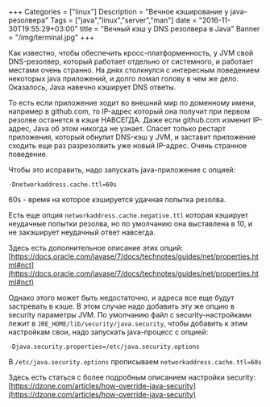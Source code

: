 +++
Categories = ["linux"]
Description = "Вечное кэширование у java-резолвера"
Tags = ["java","linux","server","man"]
date = "2016-11-30T19:55:29+03:00"
title = "Вечный кэш у DNS резолвера в Java"
Banner = "/img/terminal.jpg"
+++

Как известно, чтобы обеспечить кросс-платформенность, у JVM свой DNS-резолвер,
который работает отдельно от системного, и работает местами очень странно.
На днях столкнулся с интересным поведением некоторых java приложений, и долго ломал голову
в чем же дело. Оказалось, Java навечно кэширует DNS ответы.

<!--more-->
То есть если приложение ходит во внешний мир по доменному имени, например в github.com, то
IP-адрес который она получит при первом резолве останется в кэше НАВСЕГДА.
Даже если github.com изменит IP-адрес, Java об этом никогда не узнает. Спасет только рестарт приложения,
который обнулит DNS-кэш у JVM, и заставит приложение сходить еще раз разрезолвить уже новый IP-адрес.
Очень странное поведение.

Чтобы это исправить, надо запускать java-приложение с опцией:
```
-Dnetworkaddress.cache.ttl=60s
```
60s - время на которое кэшируется удачная попытка резолва.

Есть еще опция ```networkaddress.cache.negative.ttl``` которая кэширует неудачные
попытки резолва, но по умолчанию она выставлена в 10, и не закэширует неудачный ответ навсегда.

Здесь есть дополнительное описание этих опций:
[https://docs.oracle.com/javase/7/docs/technotes/guides/net/properties.html#nct](https://docs.oracle.com/javase/7/docs/technotes/guides/net/properties.html#nct)

Однако этого может быть недостаточно, и адреса все еще будут застревать в кэше. В этом случае надо добавить эту же опцию в security параметры JVM. По умолчанию файл с security-настройками лежит в ```JRE_HOME/lib/security/java.security```, чтобы добавить к этим настройкам свои, надо запускать java-процесс с опцией:
```
-Djava.security.properties=/etc/java.security.options
``` 

В ```/etc/java.security.options``` прописываем ```networkaddress.cache.ttl=60s```

Здесь есть статься с более подробным описанием настройки security:
[https://dzone.com/articles/how-override-java-security](https://dzone.com/articles/how-override-java-security)
